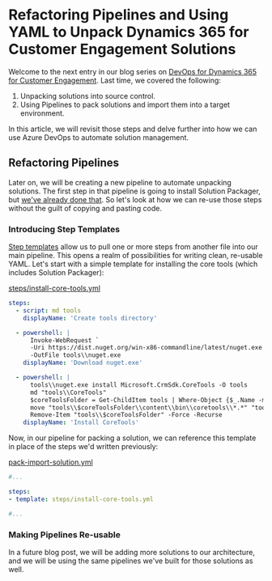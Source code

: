 # Refactoring Pipelines and Using YAML to Unpack Dynamics 365 for Customer Engagement Solutions 

Welcome to the next entry in our blog series on [DevOps for Dynamics 365 for Customer Engagement](https://blogs.msdn.microsoft.com/crminthefield/2019/02/27/introduction-to-devops-for-dynamics-365-customer-engagement-using-yaml-based-azure-pipelines/). Last time, we covered the following:

1. Unpacking solutions into source control.
2. Using Pipelines to pack solutions and import them into a target environment.

In this article, we will revisit those steps and delve further into how we can use Azure DevOps to automate solution management.

## Refactoring Pipelines

Later on, we will be creating a new pipeline to automate unpacking solutions. The first step in that pipeline is going to install Solution Packager, but [we've already done that](https://blogs.msdn.microsoft.com/crminthefield/2019/02/27/introduction-to-devops-for-dynamics-365-customer-engagement-using-yaml-based-azure-pipelines/#download-and-install-solution-packager). So let's look at how we can re-use those steps without the guilt of copying and pasting code.

### Introducing Step Templates

[Step templates](https://docs.microsoft.com/en-us/azure/devops/pipelines/yaml-schema?view=azure-devops&tabs=schema#step-template) allow us to pull one or more steps from another file into our main pipeline. This opens a realm of possibilities for writing clean, re-usable YAML. Let's start with a simple template for installing the core tools (which includes Solution Packager):


[steps/install-core-tools.yml](https://github.com/paulbreuler/D365-CE-DevOps-Tutorial/blob/master/Lesson-2/steps/install-core-tools.yml)
```YAML
steps:
  - script: md tools
    displayName: 'Create tools directory'

  - powershell: |
      Invoke-WebRequest `
      -Uri https://dist.nuget.org/win-x86-commandline/latest/nuget.exe `
      -OutFile tools\\nuget.exe
    displayName: 'Download nuget.exe'

  - powershell: |
      tools\\nuget.exe install Microsoft.CrmSdk.CoreTools -O tools
      md "tools\\CoreTools"
      $coreToolsFolder = Get-ChildItem tools | Where-Object {$_.Name -match 'Microsoft.CrmSdk.CoreTools.'}
      move "tools\\$coreToolsFolder\\content\\bin\\coretools\\*.*" "tools\\CoreTools"
      Remove-Item "tools\\$coreToolsFolder" -Force -Recurse
    displayName: 'Install CoreTools'
```

Now, in our pipeline for packing a solution, we can reference this template in place of the steps we'd written previously:

[pack-import-solution.yml](https://github.com/paulbreuler/D365-CE-DevOps-Tutorial/blob/master/Lesson-2/pack-import-solution.yml)
```YAML
#...

steps:
- template: steps/install-core-tools.yml

#...
```

### Making Pipelines Re-usable

In a future blog post, we will be adding more solutions to our architecture, and we will be using the same pipelines we've built for those solutions as well.